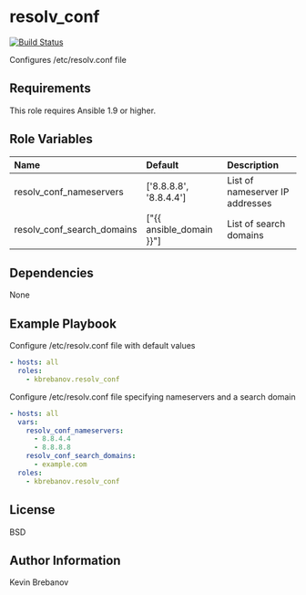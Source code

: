 resolv_conf
===========

[![Build Status](https://travis-ci.org/kbrebanov/ansible-resolv_conf.svg?branch=master)](https://travis-ci.org/kbrebanov/ansible-resolv_conf)

Configures /etc/resolv.conf file

Requirements
------------

This role requires Ansible 1.9 or higher.

Role Variables
--------------

| Name                       | Default                  | Description                     |
|:---------------------------|:-------------------------|:--------------------------------|
| resolv_conf_nameservers    | ['8.8.8.8', '8.8.4.4']   | List of nameserver IP addresses |
| resolv_conf_search_domains | ["{{ ansible_domain }}"] | List of search domains          |

Dependencies
------------

None

Example Playbook
----------------

Configure /etc/resolv.conf file with default values
```yaml
- hosts: all
  roles:
    - kbrebanov.resolv_conf
```

Configure /etc/resolv.conf file specifying nameservers and a search domain
```yaml
- hosts: all
  vars:
    resolv_conf_nameservers:
      - 8.8.4.4
      - 8.8.8.8
    resolv_conf_search_domains:
      - example.com
  roles:
    - kbrebanov.resolv_conf
```

License
-------

BSD

Author Information
------------------

Kevin Brebanov
